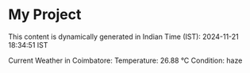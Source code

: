 # My Project

This content is dynamically generated in Indian Time (IST): 2024-11-21 18:34:51 IST


Current Weather in Coimbatore:
Temperature: 26.88 °C
Condition: haze
